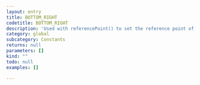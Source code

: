 ```yaml
---
layout: entry
title: BOTTOM_RIGHT
codetitle: BOTTOM_RIGHT
description: 'Used with referencePoint() to set the reference point of transformations to the bottom right of the page item.'
category: global
subcategory: Constants
returns: null
parameters: []
kind: ""
todo: null
examples: []

---
```

